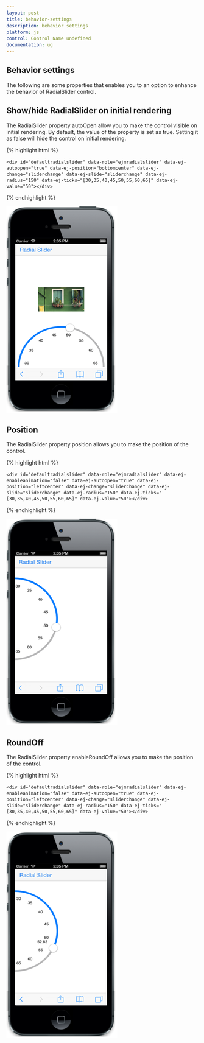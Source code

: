 ```yaml
---
layout: post
title: behavior-settings
description: behavior settings
platform: js
control: Control Name undefined
documentation: ug
---
```


## Behavior settings

The following are some properties that enables you to an option to enhance the behavior of RadialSlider control.

## Show/hide RadialSlider on initial rendering

The RadialSlider property autoOpen allow you to make the control visible on initial rendering. By default, the value of the property is set as true. Setting it as false will hide the control on initial rendering.

{% highlight html %}

    <div id="defaultradialslider" data-role="ejmradialslider" data-ej-autoopen="true" data-ej-position="bottomcenter" data-ej-change="sliderchange" data-ej-slide="sliderchange" data-ej-radius="150" data-ej-ticks="[30,35,40,45,50,55,60,65]" data-ej-value="50"></div>


{% endhighlight %}

![](behavior-settings_images\showhide-radialslider-on-initial-rendering_img1.png)

## Position

The RadialSlider property position allows you to make the position of the control.

{% highlight html %}

    <div id="defaultradialslider" data-role="ejmradialslider" data-ej-enableanimation="false" data-ej-autoopen="true" data-ej-position="leftcenter" data-ej-change="sliderchange" data-ej-slide="sliderchange" data-ej-radius="150" data-ej-ticks="[30,35,40,45,50,55,60,65]" data-ej-value="50"></div>



{% endhighlight %}

![](behavior-settings_images\position_img1.png)


## RoundOff

The RadialSlider property enableRoundOff allows you to make the position of the control.

{% highlight html %}

    <div id="defaultradialslider" data-role="ejmradialslider" data-ej-enableanimation="false" data-ej-autoopen="true" data-ej-position="leftcenter" data-ej-change="sliderchange" data-ej-slide="sliderchange" data-ej-radius="150" data-ej-ticks="[30,35,40,45,50,55,60,65]" data-ej-value="50"></div>



{% endhighlight %}



![](behavior-settings_images\roundoff_img1.png)

